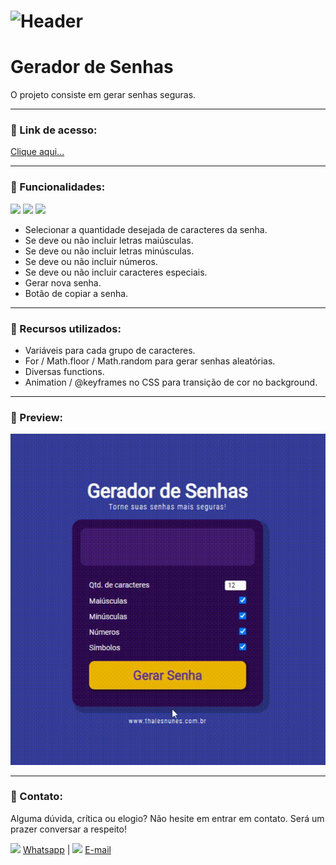 # ![Header]( https://thalesnunes.com.br/github/header.png )

#  Gerador de Senhas

O projeto consiste em gerar senhas seguras.

------

### :rocket: Link de acesso:

<a href="https://thalesnunes.com.br/pequenos-projetos/gerador-de-senhas/" target="_blank">Clique aqui...</a>

------

### :rocket: Funcionalidades:

<img src="https://img.icons8.com/color/48/000000/html-5--v1.png"/> <img src="https://img.icons8.com/color/48/000000/css3.png"/> <img src="https://img.icons8.com/color/48/000000/javascript--v1.png"/>
- Selecionar a quantidade desejada de caracteres da senha.
- Se deve ou não incluir letras maiúsculas.
- Se deve ou não incluir letras minúsculas.
- Se deve ou não incluir números.
- Se deve ou não incluir caracteres especiais.
- Gerar nova senha.
- Botão de copiar a senha.

------

### :rocket: Recursos utilizados:

- Variáveis para cada grupo de caracteres.
- For / Math.floor / Math.random para gerar senhas aleatórias.
- Diversas functions.
- Animation / @keyframes no CSS para transição de cor no background.

------

### :rocket: Preview:

<img src="gif-animado.gif"> </img>

------

###  :rocket: Contato:

Alguma dúvida, crítica ou elogio? Não hesite em entrar em contato. Será um prazer conversar a respeito!

<img src="https://thalesnunes.com.br/github/whatsapp.svg" width="30"> [Whatsapp](https://api.whatsapp.com/send?phone=5535997438652) | <img src="https://thalesnunes.com.br/github/email.svg" width="30"> [E-mail](mailto:thales.o.nunes@gmail.com)